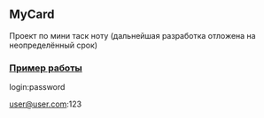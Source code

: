 ## MyCard
Проект по мини таск ноту (дальнейшая разработка отложена на неопределённый срок)

### [Пример работы](https://mycard.gossteer.ru/)

login:password 

user@user.com:123
